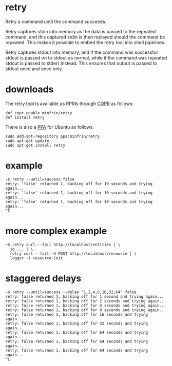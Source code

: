 # retry
Retry a command until the command succeeds.

Retry captures stdin into memory as the data is passed to the repeated
command, and this captured stdin is then replayed should the command be
repeated. This makes it possible to embed the retry tool into shell pipelines.

Retry captures stdout into memory, and if the command was successful stdout
is passed on to stdout as normal, while if the command was repeated stdout is
passed to stderr instead. This ensures that output is passed to stdout once
and once only.

# downloads

The retry tool is available as RPMs through [COPR] as follows:

```
dnf copr enable minfrin/retry
dnf install retry
```

There is also a [PPA] for Ubuntu as follows:

```
sudo add-apt-repository ppa:minfrin/retry
sudo apt-get update
sudo apt-get install retry
```

# example
```
~$ retry --until=success false
retry: 'false' returned 1, backing off for 10 seconds and trying again...
retry: 'false' returned 1, backing off for 10 seconds and trying again...
retry: 'false' returned 1, backing off for 10 seconds and trying again...
^C
```

# more complex example
```
~$ retry curl --fail http://localhost/entities | \
  jq ... | \
  retry curl --fail -X POST http://localhost/resource | \
  logger -t resource-init
```

# staggered delays
```
~$ retry --until=success --delay "1,2,4,8,16,32,64" false
retry: false returned 1, backing off for 1 second and trying again...
retry: false returned 1, backing off for 2 seconds and trying again...
retry: false returned 1, backing off for 4 seconds and trying again...
retry: false returned 1, backing off for 8 seconds and trying again...
retry: false returned 1, backing off for 16 seconds and trying again...
retry: false returned 1, backing off for 32 seconds and trying again...
retry: false returned 1, backing off for 64 seconds and trying again...
retry: false returned 1, backing off for 64 seconds and trying again...
retry: false returned 1, backing off for 64 seconds and trying again...
^C
```

  [COPR]: <https://copr.fedorainfracloud.org/coprs/minfrin/retry/>
  [PPA]: <https://launchpad.net/~minfrin/+archive/ubuntu/retry>
